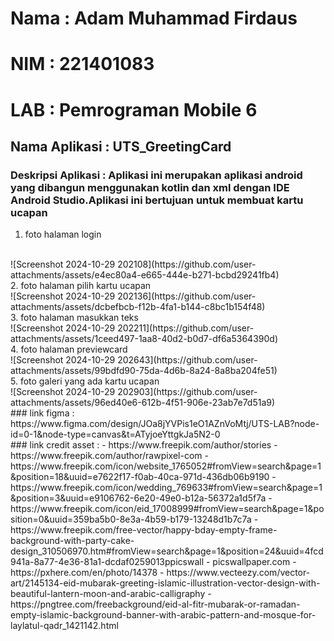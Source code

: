 # Nama : Adam Muhammad Firdaus
# NIM  : 221401083
# LAB  : Pemrograman Mobile 6

## Nama Aplikasi : UTS_GreetingCard
### Deskripsi Aplikasi : Aplikasi ini merupakan aplikasi android yang dibangun menggunakan kotlin dan xml dengan IDE Android Studio.Aplikasi ini bertujuan untuk membuat kartu ucapan

1. foto halaman login
<br>
![Screenshot 2024-10-29 202108](https://github.com/user-attachments/assets/e4ec80a4-e665-444e-b271-bcbd29241fb4)
<br>
2. foto halaman pilih kartu ucapan
<br>
![Screenshot 2024-10-29 202136](https://github.com/user-attachments/assets/dcbefbcb-f12b-4fa1-b144-c8bc1b154f48)
<br>
3. foto halaman masukkan teks
<br>
![Screenshot 2024-10-29 202211](https://github.com/user-attachments/assets/1ceed497-1aa8-40d2-b0d7-df6a5364390d)
<br>
4. foto halaman previewcard
   <br>
   ![Screenshot 2024-10-29 202643](https://github.com/user-attachments/assets/99bdfd90-75da-4d6b-8a24-8a8ba204fe51)
   <br>
5. foto galeri yang ada kartu ucapan
   <br>
   ![Screenshot 2024-10-29 202903](https://github.com/user-attachments/assets/96ed40e6-612b-4f51-906e-23ab7e7d51a9)
   <br>
### link figma :
https://www.figma.com/design/JOa8jYVPis1eO1AZnVoMtj/UTS-LAB?node-id=0-1&node-type=canvas&t=ATyjoeYttgkJa5N2-0
<br>
### link credit asset :
- https://www.freepik.com/author/stories
- https://www.freepik.com/author/rawpixel-com
- https://www.freepik.com/icon/website_1765052#fromView=search&page=1&position=18&uuid=e7622f17-f0ab-40ca-971d-436db06b9190
- https://www.freepik.com/icon/wedding_769633#fromView=search&page=1&position=3&uuid=e9106762-6e20-49e0-b12a-56372a1d5f7a
- https://www.freepik.com/icon/eid_17008999#fromView=search&page=1&position=0&uuid=359ba5b0-8e3a-4b59-b179-13248d1b7c7a
- https://www.freepik.com/free-vector/happy-bday-empty-frame-background-with-party-cake-design_310506970.htm#fromView=search&page=1&position=24&uuid=4fcd941a-8a77-4e36-81a1-dcdaf0259013ppicswall
- picswallpaper.com
- https://pxhere.com/en/photo/14378
- https://www.vecteezy.com/vector-art/2145134-eid-mubarak-greeting-islamic-illustration-vector-design-with-beautiful-lantern-moon-and-arabic-calligraphy
- https://pngtree.com/freebackground/eid-al-fitr-mubarak-or-ramadan-empty-islamic-background-banner-with-arabic-pattern-and-mosque-for-laylatul-qadr_1421142.html
